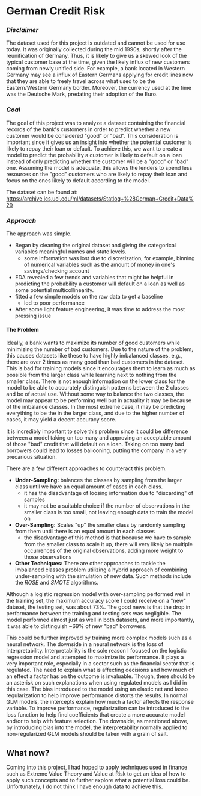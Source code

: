 # German Credit Risk

### _Disclaimer_
The dataset used for this project is outdated and cannot be used for use today. It was originally collected during the mid 1990s, shortly after the reunification of Germany. Thus, it is likely to give us a skewed look of the typical customer base at the time, given the likely influx of new customers coming from newly unified side. For example, a bank located in Western Germany may see a influx of Eastern Germans applying for credit lines now that they are able to freely travel across what used to be the Eastern/Western Germany border. Moreover, the currency used at the time was the Deutsche Mark, predating their adoption of the Euro.

### _Goal_
The goal of this project was to analyze a dataset containing the financial records of the bank's customers in order to predict whether a new customer would be considered "good" or "bad". This consideration is important since it gives us an insight into whether the potential customer is likely to repay their loan or default. To achieve this, we want to create a model to predict the probability a customer is likely to default on a loan instead of only predicting whether the customer will be a "good" or "bad" one. Assuming the model is adequate, this allows the lenders to spend less resources on the "good" customers who are likely to repay their loan and focus on the ones likely to default according to the model.


The dataset can be found at: https://archive.ics.uci.edu/ml/datasets/Statlog+%28German+Credit+Data%29


### _Approach_
The approach was simple.
- Began by cleaning the original dataset and giving the categorical variables meaningful names and state levels.
  - some information was lost due to discretization, for example, binning of numerical variables such as the amount of money in one's savings/checking account
- EDA revealed a few trends and variables that might be helpful in predicting the probability a customer will default on a loan as well as some potential multicollinearity.
- fitted a few simple models on the raw data to get a baseline
  - led to poor performance
- After some light feature engineering, it was time to address the most pressing issue

#### The Problem
Ideally, a bank wants to maximize its number of good customers while minimizing the number of bad customers. Due to the nature of the problem, this causes datasets like these to have highly imbalanced classes, e.g., there are over 2 times as many good than bad customers in the dataset. This is bad for training models since it encourages them to learn as much as possible from the larger class while learning next to nothing from the smaller class. There is not enough information on the lower class for the model to be able to accurately distinguish patterns between the 2 classes and be of actual use. Without some way to balance the two classes, the model may appear to be performing well but in actuality it may be because of the imbalance classes. In the most extreme case, it may be predicting everything to be the in the larger class, and due to the higher number of cases, it may yield a decent accuracy score.

It is incredibly important to solve this problem since it could be difference between a model taking on too many and approving an acceptable amount of those "bad" credit that will default on a loan. Taking on too many bad borrowers could lead to losses ballooning, putting the company in a very precarious situation.

There are a few different approaches to counteract this problem.
- **Under-Sampling:** balances the classes by sampling from the larger class until we have an equal amount of cases in each class.
  - it has the disadvantage of loosing information due to "discarding" of samples
  - it may not be a suitable choice if the number of observations in the smaller class is too small, not leaving enough data to train the model on
- **Over-Sampling:** Scales "up" the smaller class by randomly sampling from them until there is an equal amount in each classes
  - the disadvantage of this method is that because we have to sample from the smaller class to scale it up, there will very likely be multiple occurrences of the original observations, adding more weight to those observations
- **Other Techniques:** There are other approaches to tackle the imbalanced classes problem
utilizing a hybrid approach of combining under-sampling with the simulation of new data. Such methods include the *ROSE* and *SMOTE* algorithms.


Although a logistic regression model with over-sampling performed well in the training set, the maximum accuracy score I could receive on a "new" dataset, the testing set, was about 73%. The good news is that the drop in performance between the training and testing sets was negligible. The model performed almost just as well in both datasets, and more importantly, it was able to distinguish ~69% of new "bad" borrowers.

This could be further improved by training more complex models such as a neural network. The downside in a neural network is the loss of interpretability. Interpretability is the sole reason I focused on the logistic regression model and attempted to maximize its performance. It plays a very important role, especially in a sector such as the financial sector that is regulated. The need to explain what is affecting decisions and how much of an effect a factor has on the outcome is invaluable. Though, there should be an asterisk on such explanations when using regulated models as I did in this case. The bias introduced to the model using an elastic net and lasso regularization to help improve performance distorts the results. In normal GLM models, the intercepts explain how much a factor affects the response variable. To improve performance, regularization can be introduced to the loss function to help find coefficients that create a more accurate model and/or to help with feature selection. The downside, as mentioned above, by introducing bias into the model, the interpretability normally applied to non-regularized GLM models should be taken with a grain of salt.


## What now?
Coming into this project, I had hoped to apply techniques used in finance such as Extreme Value Theory and Value at Risk to get an idea of how to apply such concepts and to further explore what a potential loss could be. Unfortunately, I do not think I have enough data to achieve this.
